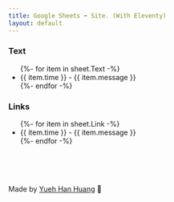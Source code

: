 ```yaml
---
title: Google Sheets ➡️ Site. (With Eleventy)
layout: default
---
```




### Text
<ul class="listing">
{%- for item in sheet.Text -%}
  <li>{{ item.time }} - {{ item.message }}</li>
{%- endfor -%}
</ul>

### Links
<ul class="listing">
{%- for item in sheet.Link -%}
  <li>{{ item.time }} - {{ item.message }}</li>
{%- endfor -%}
</ul>


<br>
<br>
<br>

Made by [Yueh Han Huang](https://yhhuang.me) 🌱